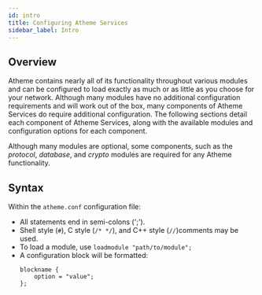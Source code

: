 ```yaml
---
id: intro
title: Configuring Atheme Services
sidebar_label: Intro
---
```


## Overview

Atheme contains nearly all of its functionality throughout various modules
and can be configured to load exactly as much or as little as you choose
for your network. Although many modules have no additional configuration
requirements and will work out of the box, many components of Atheme 
Services do require additional configuration. The following sections
detail each component of Atheme Services, along with the available modules
and configuration options for each component.

Although many modules are optional, some components, such as the 
_protocol_, _database_, and _crypto_ modules are required for any Atheme
functionality.

## Syntax

Within the `atheme.conf` configuration file:
* All statements end in semi-colons (';').
* Shell style (`#`), C style (`/* */`), and C++ style  (`//`)comments may be used.
* To load a module, use `loadmodule "path/to/module";`
* A configuration block will be formatted:
    ```
    blockname {
        option = "value";
    };
    ```
